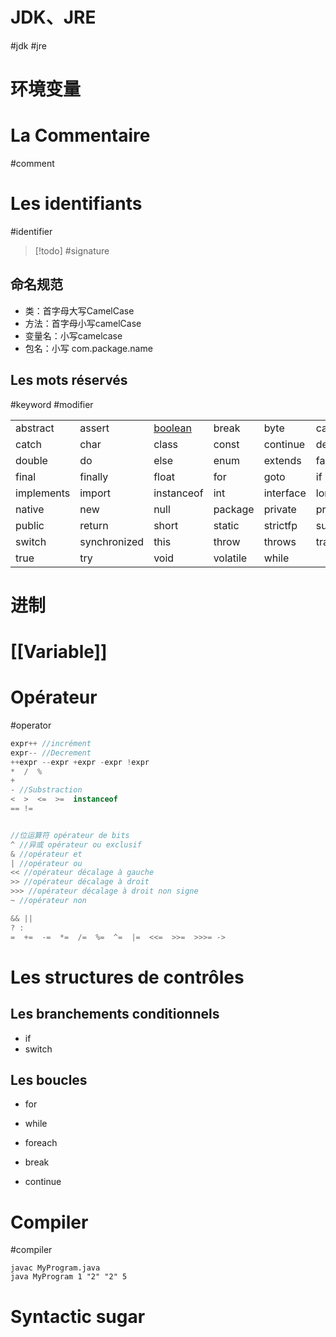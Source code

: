 
# JDK、JRE
#jdk #jre

# 环境变量

# La Commentaire
#comment 

# Les identifiants
#identifier

> [!todo] 
> #signature 

## 命名规范

- 类：首字母大写CamelCase
- 方法：首字母小写camelCase
- 变量名：小写camelcase
- 包名：小写 com.package.name

## Les mots réservés
#keyword #modifier

|  |  |  |  |  |  |
| -------- | ------ | -------------------------------------------------------------- | ----- | ---- | ---- |
| abstract | assert | [boolean](https://www.thoughtco.com/definition-of-bool-958287) | break | byte | case |
| catch | char | class | const | continue  | default   |
| double | do | else | enum     | extends   | false     |
| final      | finally      | float | for      | goto      | if        |
| implements | import       | instanceof | int      | interface | long      |
| native     | new          | null | package  | private   | protected |
| public     | return       | short | static   | strictfp  | super     |
| switch     | synchronized | this | throw    | throws    | transient |
| true       | try          | void | volatile | while     |           |

# 进制

# [[Variable]]

# Opérateur
#operator 

``` java
expr++ //incrément
expr-- //Decrement
++expr --expr +expr -expr !expr
*  /  %
+ 
- //Substraction
<  >  <=  >=  instanceof
== !=


//位运算符 opérateur de bits
^ //异或 opérateur ou exclusif
& //opérateur et
| //opérateur ou
<< //opérateur décalage à gauche
>> //opérateur décalage à droit
>>> //opérateur décalage à droit non signe
~ //opérateur non

&& ||
? :
=  +=  -=  *=  /=  %=  ^=  |=  <<=  >>=  >>>= ->

```

# Les structures de contrôles

## Les branchements conditionnels

- if
- switch

## Les boucles

- for
- while
- foreach

- break
- continue

# Compiler
#compiler

``` shell
javac MyProgram.java
java MyProgram 1 "2" "2" 5
```

# Syntactic sugar

